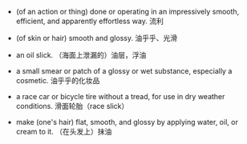 - (of an action or thing) done or operating in an impressively smooth, efficient, and apparently effortless way. 流利
- (of skin or hair) smooth and glossy. 油乎乎、光滑

-  an oil slick. （海面上泄漏的）油层，浮油
-  a small smear or patch of a glossy or wet substance, especially a cosmetic. 油乎乎的化妆品
-  a race car or bicycle tire without a tread, for use in dry weather conditions. 滑面轮胎（race slick）

-  make (one's hair) flat, smooth, and glossy by applying water, oil, or cream to it. （在头发上）抹油
